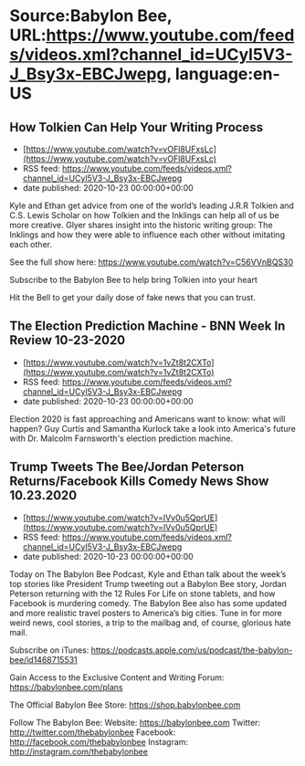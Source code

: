 # Source:Babylon Bee, URL:https://www.youtube.com/feeds/videos.xml?channel_id=UCyl5V3-J_Bsy3x-EBCJwepg, language:en-US

## How Tolkien Can Help Your Writing Process
 - [https://www.youtube.com/watch?v=vOFl8UFxsLc](https://www.youtube.com/watch?v=vOFl8UFxsLc)
 - RSS feed: https://www.youtube.com/feeds/videos.xml?channel_id=UCyl5V3-J_Bsy3x-EBCJwepg
 - date published: 2020-10-23 00:00:00+00:00

Kyle and Ethan get advice from one of the world’s leading J.R.R Tolkien and C.S. Lewis Scholar on how Tolkien and the Inklings can help all of us be more creative. Glyer shares insight into the historic writing group: The Inklings and how they were able to influence each other without imitating each other. 

See the full show here:
https://www.youtube.com/watch?v=C56VVnBQS30

Subscribe to the Babylon Bee to help bring Tolkien into your heart

Hit the Bell to get your daily dose of fake news that you can trust.

## The Election Prediction Machine - BNN Week In Review 10-23-2020
 - [https://www.youtube.com/watch?v=1vZt8t2CXTo](https://www.youtube.com/watch?v=1vZt8t2CXTo)
 - RSS feed: https://www.youtube.com/feeds/videos.xml?channel_id=UCyl5V3-J_Bsy3x-EBCJwepg
 - date published: 2020-10-23 00:00:00+00:00

Election 2020 is fast approaching and Americans want to know: what will happen? Guy Curtis and Samantha Kurlock take a look into America's future with Dr. Malcolm Farnsworth's election prediction machine.

## Trump Tweets The Bee/Jordan Peterson Returns/Facebook Kills Comedy News Show 10.23.2020
 - [https://www.youtube.com/watch?v=IVv0u5QprUE](https://www.youtube.com/watch?v=IVv0u5QprUE)
 - RSS feed: https://www.youtube.com/feeds/videos.xml?channel_id=UCyl5V3-J_Bsy3x-EBCJwepg
 - date published: 2020-10-23 00:00:00+00:00

Today on The Babylon Bee Podcast, Kyle and Ethan talk about the week’s top stories like President Trump tweeting out a Babylon Bee story, Jordan Peterson returning with the 12 Rules For Life on stone tablets, and how Facebook is murdering comedy. The Babylon Bee also has some updated and more realistic travel posters to America’s big cities. Tune in for more weird news, cool stories, a trip to the mailbag and, of course, glorious hate mail.

Subscribe on iTunes: https://podcasts.apple.com/us/podcast/the-babylon-bee/id1468715531

Gain Access to the Exclusive Content and Writing Forum: https://babylonbee.com/plans

The Official Babylon Bee Store: https://shop.babylonbee.com

Follow The Babylon Bee:
Website: https://babylonbee.com
Twitter: http://twitter.com/thebabylonbee
Facebook: http://facebook.com/thebabylonbee
Instagram: http://instagram.com/thebabylonbee

